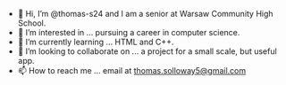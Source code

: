 - 👋 Hi, I’m @thomas-s24 and I am a senior at Warsaw Community High School.
- 👀 I’m interested in ... pursuing a career in computer science.
- 🌱 I’m currently learning ... HTML and C++.
- 💞️ I’m looking to collaborate on ... a project for a small scale, but useful app.
- 📫 How to reach me ... email at thomas.solloway5@gmail.com

<!---
thomas-s24/thomas-s24 is a ✨ special ✨ repository because its `README.md` (this file) appears on your GitHub profile.
You can click the Preview link to take a look at your changes.
--->
